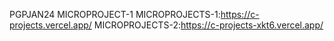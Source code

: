 PGPJAN24 MICROPROJECT-1
MICROPROJECTS-1:https://c-projects.vercel.app/
MICROPROJECTS-2:https://c-projects-xkt6.vercel.app/

